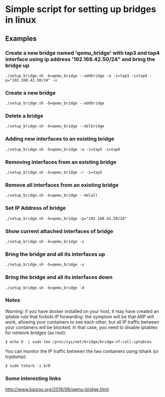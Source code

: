 # Simple script for setting up bridges in linux

## Examples
### Create a new bridge named 'qemu_bridge' with tap3 and tap4 interface using ip address '192.168.42.50/24" and bring the bridge up
```shell
./setup_bridge.sh -b=qemu_bridge --addbridge -a -i=tap3 -i=tap4 -p="192.168.42.50/24" -u
```

### Create a new bridge
```shell
./setup_bridge.sh -b=qemu_bridge --addbridge
```

### Delete a bridge
```shell
./setup_bridge.sh -b=qemu_bridge --delbridge
```

### Adding new interfaces to an existing bridge
```shell
./setup_bridge.sh -b=qemu_bridge -a -i=tap5 -i=tap6
```

### Removing interfaces from an existing bridge
```shell
./setup_bridge.sh -b=qemu_bridge -r -i=tap5
```

### Remove all interfaces from an existing bridge
```shell
./setup_bridge.sh -b=qemu_bridge --delall
```

### Set IP Address of bridge
```shell
./setup_bridge.sh -b=qemu_bridge -p="192.168.42.50/24"
```

### Show current attached interfaces of bridge
```shell
./setup_bridge.sh -b=qemu_bridge -s
```

### Bring the bridge and all its interfaces up
```shell
./setup_bridge.sh -b=qemu_bridge -u
```

### Bring the bridge and all its interfaces down
```shell
./setup_bridge.sh -b=qemu_bridge -d
```

### Notes
Warning: if you have docker installed on your host, it may have created an iptable rule that forbids IP forwarding: the symptom will be that ARP will work, allowing your containers to see each other, but all IP traffic between your containers will be blocked. In that case, you need to disable iptables for network bridges (as root):

```shell
$ echo 0  | sudo tee /proc/sys/net/bridge/bridge-nf-call-iptables
```

You can monitor the IP traffic between the two containers using tshark (or tcpdump):

```shell
$ sudo tshark -i br0
```

### Some interesting links
http://www.kaizou.org/2018/06/qemu-bridge.html  

